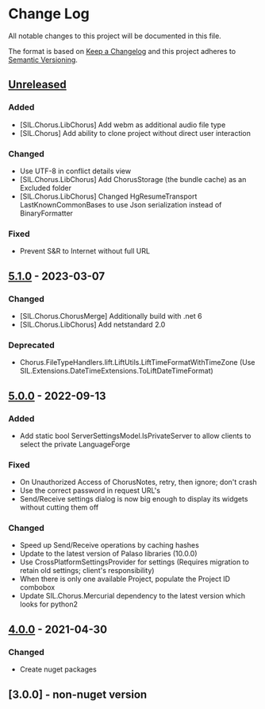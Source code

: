 # Change Log

All notable changes to this project will be documented in this file.

The format is based on [Keep a Changelog](http://keepachangelog.com/)
and this project adheres to [Semantic Versioning](http://semver.org/).

<!-- Available types of changes:
### Added
### Changed
### Fixed
### Deprecated
### Removed
### Security
-->

## [Unreleased]

### Added

- [SIL.Chorus.LibChorus] Add webm as additional audio file type
- [SIL.Chorus] Add ability to clone project without direct user interaction

### Changed

- Use UTF-8 in conflict details view
- [SIL.Chorus.LibChorus] Add ChorusStorage (the bundle cache) as an Excluded folder
- [SIL.Chorus.LibChorus] Changed HgResumeTransport LastKnownCommonBases to use Json serialization instead of BinaryFormatter

### Fixed

- Prevent S&R to Internet without full URL

## [5.1.0] - 2023-03-07

### Changed

- [SIL.Chorus.ChorusMerge] Additionally build with .net 6
- [SIL.Chorus.LibChorus] Add netstandard 2.0

### Deprecated

- Chorus.FileTypeHandlers.lift.LiftUtils.LiftTimeFormatWithTimeZone (Use SIL.Extensions.DateTimeExtensions.ToLiftDateTimeFormat)

## [5.0.0] - 2022-09-13

### Added

- Add static bool ServerSettingsModel.IsPrivateServer to allow clients to select the private LanguageForge

### Fixed

- On Unauthorized Access of ChorusNotes, retry, then ignore; don't crash
- Use the correct password in request URL's
- Send/Receive settings dialog is now big enough to display its widgets without cutting them off

### Changed

- Speed up Send/Receive operations by caching hashes
- Update to the latest version of Palaso libraries (10.0.0)
- Use CrossPlatformSettingsProvider for settings (Requires migration to retain old settings; client's responsibility)
- When there is only one available Project, populate the Project ID combobox
- Update SIL.Chorus.Mercurial dependency to the latest version which looks for python2

## [4.0.0] - 2021-04-30

### Changed

- Create nuget packages

## [3.0.0] - non-nuget version

[Unreleased]: https://github.com/sillsdev/libpalaso/compare/v5.1.0...master

[5.1.0]: https://github.com/sillsdev/libpalaso/compare/v5.0.0...v5.1.0
[5.0.0]: https://github.com/sillsdev/libpalaso/compare/v4.0.0...v5.0.0
[4.0.0]: https://github.com/sillsdev/libpalaso/compare/v3.0.0...v4.0.0
